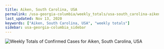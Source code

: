 ```yaml
---
title: Aiken, South Carolina, USA
permalink: /usa-georgia-columbia/weekly_totals/usa-south_carolina-aiken-weekly_totals.html
last_updated: Nov 13, 2020
keywords: ["Aiken, South Carolina, USA", "weekly totals"]
sidebar: usa-georgia-columbia_sidebar
---
```


![Weekly Totals of Confirmed Cases for Aiken, South Carolina, USA](/covid_tracker/images/graphs/usa-south_carolina-aiken-weekly_totals_graph.png)
